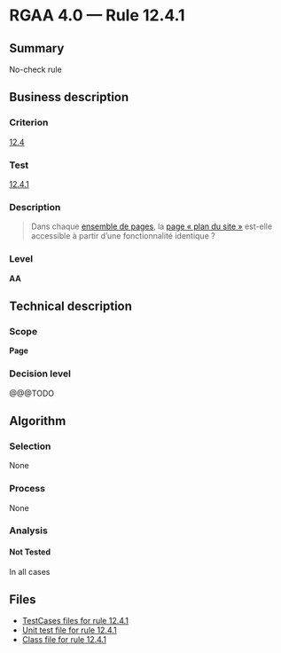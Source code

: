 # RGAA 4.0 — Rule 12.4.1

## Summary

No-check rule

## Business description

### Criterion

[12.4](https://www.numerique.gouv.fr/publications/rgaa-accessibilite/methode/criteres/#crit-12-4)

### Test

[12.4.1](https://www.numerique.gouv.fr/publications/rgaa-accessibilite/methode/criteres/#test-12-4-1)

### Description

> Dans chaque [ensemble de pages](https://www.numerique.gouv.fr/publications/rgaa-accessibilite/methode/glossaire/#ensemble-de-pages), la [page « plan du site »](https://www.numerique.gouv.fr/publications/rgaa-accessibilite/methode/glossaire/#page-plan-du-site) est-elle accessible à partir d’une fonctionnalité identique ?

### Level

**AA**


## Technical description

### Scope

**Page**

### Decision level

@@@TODO


## Algorithm

### Selection

None

### Process

None

### Analysis

#### Not Tested

In all cases


## Files

- [TestCases files for rule 12.4.1](https://gitlab.com/asqatasun/Asqatasun/-/tree/v5/rules/rules-rgaa4.0/src/test/resources/testcases/rgaa40/Rgaa40Rule120401/)
- [Unit test file for rule 12.4.1](https://gitlab.com/asqatasun/Asqatasun/-/blob/v5/rules/rules-rgaa4.0/src/test/java/org/asqatasun/rules/rgaa40/Rgaa40Rule120401Test.java)
- [Class file for rule 12.4.1](https://gitlab.com/asqatasun/Asqatasun/-/blob/v5/rules/rules-rgaa4.0/src/main/java/org/asqatasun/rules/rgaa40/Rgaa40Rule120401.java)


